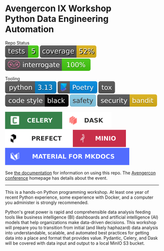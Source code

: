 # Avengercon IX Workshop <br> Python Data Engineering Automation

Repo Status </br>
![Tests](docs/badges/tests.svg)
![Coverage](docs/badges/coverage.svg)
![Interrogate](docs/badges/interrogate_badge.svg)
<!---
Update the CI status to your repo's project name!
https://docs.github.com/en/actions/monitoring-and-troubleshooting-workflows/adding-a-workflow-status-badge
https://docs.gitlab.com/ee/user/project/badges.html#view-the-url-of-pipeline-badges
-->

Tooling </br>
![Python](docs/badges/python313.svg)
[![Poetry](docs/badges/poetry.svg)](https://python-poetry.org/)
[![Tox](docs/badges/tox.svg)](https://tox.wiki/)
[![Black](docs/badges/black.svg)](https://black.readthedocs.io/en/stable/)
[![Safety](docs/badges/safety.svg)](https://github.com/pyupio/safety)
[![Bandit](docs/badges/bandit.svg)](https://github.com/PyCQA/bandit)

[![Celery](docs/badges/celery.svg)](https://docs.celeryq.dev/en/stable/getting-started/introduction.html)
[![Dask](docs/badges/dask.svg)](https://www.dask.org/)
[![Prefect](docs/badges/prefect.svg)](https://www.prefect.io//)
[![MinIO](docs/badges/minio.svg)](https://min.io/)
[![mkdocs-material](docs/badges/mkdocs-material.svg)](https://squidfunk.github.io/mkdocs-material/)

See [the documentation](https://brent-stone.github.io/avengercon_2025/) for information
on using this repo. The [Avengercon conference](https://avengercon.com/)
homepage has details about the event.

---
This is a hands-on Python programming workshop. At least one year of recent Python
experience, some experience with Docker, and a computer you administer is strongly
recommended.

Python's great power is rapid and comprehensible data analysis feeding tools like
business intelligence (BI) dashboards and artificial intelligence (AI) models that help
organizations make data-driven decisions. This workshop will prepare you to transition
from initial (and likely haphazard) data analysis into understandable, scalable, and
automated best practices for getting data into a place and format that provides value.
Pydantic, Celery, and Dask will be covered with data input and output to a local MinIO
S3 bucket.
